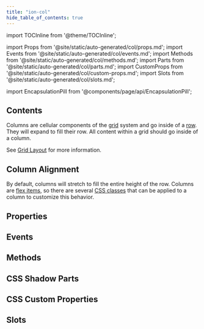 ```yaml
---
title: "ion-col"
hide_table_of_contents: true
---
```

import TOCInline from '@theme/TOCInline';

import Props from '@site/static/auto-generated/col/props.md';
import Events from '@site/static/auto-generated/col/events.md';
import Methods from '@site/static/auto-generated/col/methods.md';
import Parts from '@site/static/auto-generated/col/parts.md';
import CustomProps from '@site/static/auto-generated/col/custom-props.md';
import Slots from '@site/static/auto-generated/col/slots.md';

<head>
  <title>ion-col: Column Component Padding, Size and Other Properties</title>
  <meta name="description" content="ion-col is a column component that goes inside a row. Content within a grid goes inside of a column. Read more on column padding, size, and other properties." />
</head>

import EncapsulationPill from '@components/page/api/EncapsulationPill';

<EncapsulationPill type="shadow" />

<h2 className="table-of-contents__title">Contents</h2>

<TOCInline
  toc={toc}
  maxHeadingLevel={2}
/>



Columns are cellular components of the [grid](grid.md) system and go inside of a [row](row.md).
They will expand to fill their row. All content within a grid should go inside of a column.

See [Grid Layout](/docs/layout/grid) for more information.


## Column Alignment

By default, columns will stretch to fill the entire height of the row. Columns are [flex items](https://developer.mozilla.org/en-US/docs/Glossary/Flex_Item), so there are several [CSS classes](/docs/layout/css-utilities#flex-item-properties) that can be applied to a column to customize this behavior.




## Properties
<Props />

## Events
<Events />

## Methods
<Methods />

## CSS Shadow Parts
<Parts />

## CSS Custom Properties
<CustomProps />

## Slots
<Slots />
